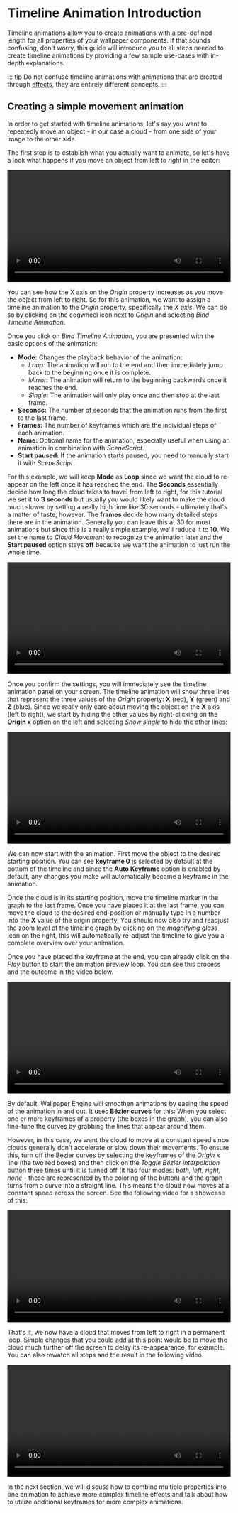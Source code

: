 # Timeline Animation Introduction

Timeline animations allow you to create animations with a pre-defined length for all properties of your wallpaper components. If that sounds confusing, don't worry, this guide will introduce you to all steps needed to create timeline animations by providing a few sample use-cases with in-depth explanations.

::: tip
Do not confuse timeline animations with animations that are created through [effects](/scene/effects/overview), they are entirely different concepts.
:::

## Creating a simple movement animation

In order to get started with timeline animations, let's say you want to repeatedly move an object - in our case a cloud - from one side of your image to the other side.

The first step is to establish what you actually want to animate, so let's have a look what happens if you move an object from left to right in the editor:

<video width="100%" controls>
  <source src="/videos/timeline_intro.mp4" type="video/mp4">
  Your browser does not support the video tag.
</video>

You can see how the X axis on the *Origin* property increases as you move the object from left to right. So for this animation, we want to assign a timeline animation to the *Origin* property, specifically the *X axis*. We can do so by clicking on the cogwheel icon next to *Origin* and selecting *Bind Timeline Animation*.

Once you click on *Bind Timeline Animation*, you are presented with the basic options of the animation:

* **Mode:** Changes the playback behavior of the animation:
    * *Loop:* The animation will run to the end and then immediately jump back to the beginning once it is complete.
    * *Mirror:* The animation will return to the beginning backwards once it reaches the end.
    * *Single:* The animation will only play once and then stop at the last frame.
* **Seconds:** The number of seconds that the animation runs from the first to the last frame.
* **Frames:** The number of keyframes which are the individual steps of each animation.
* **Name:** Optional name for the animation, especially useful when using an animation in combination with *SceneScript*.
* **Start paused:** If the animation starts paused, you need to manually start it with *SceneScript*.

For this example, we will keep **Mode** as **Loop** since we want the cloud to re-appear on the left once it has reached the end. The **Seconds** essentially decide how long the cloud takes to travel from left to right, for this tutorial we set it to **3 seconds** but usually you would likely want to make the cloud much slower by setting a really high time like 30 seconds - ultimately that's a matter of taste, however. The **frames** decide how many detailed steps there are in the animation. Generally you can leave this at 30 for most animations but since this is a really simple example, we'll reduce it to **10**. We set the name to *Cloud Movement* to recognize the animation later and the **Start paused** option stays **off** because we want the animation to just run the whole time.

<video width="100%" controls>
  <source src="/videos/timeline_simple_configuration.mp4" type="video/mp4">
  Your browser does not support the video tag.
</video>

Once you confirm the settings, you will immediately see the timeline animation panel on your screen. The timeline animation will show three lines that represent the three values of the *Origin* property: **X** (red), **Y** (green) and **Z** (blue). Since we really only care about moving the object on the **X** axis (left to right), we start by hiding the other values by right-clicking on the **Origin x** option on the left and selecting *Show single* to hide the other lines:

<video width="100%" controls>
  <source src="/videos/timeline_show_single.mp4" type="video/mp4">
  Your browser does not support the video tag.
</video>

We can now start with the animation. First move the object to the desired starting position. You can see **keyframe 0** is selected by default at the bottom of the timeline and since the **Auto Keyframe** option is enabled by default, any changes you make will automatically become a keyframe in the animation.

Once the cloud is in its starting position, move the timeline marker in the graph to the last frame. Once you have placed it at the last frame, you can move the cloud to the desired end-position or manually type in a number into the **X** value of the origin property. You should now also try and readjust the zoom level of the timeline graph by clicking on the *magnifying glass* icon on the right, this will automatically re-adjust the timeline to give you a complete overview over your animation.

Once you have placed the keyframe at the end, you can already click on the *Play* button to start the animation preview loop. You can see this process and the outcome in the video below.

<video width="100%" controls>
  <source src="/videos/timeline_keyframe_placement.mp4" type="video/mp4">
  Your browser does not support the video tag.
</video>

By default, Wallpaper Engine will smoothen animations by easing the speed of the animation in and out. It uses **Bézier curves** for this: When you select one or more keyframes of a property (the boxes in the graph), you can also fine-tune the curves by grabbing the lines that appear around them.

However, in this case, we want the cloud to move at a constant speed since clouds generally don't accelerate or slow down their movements. To ensure this, turn off the Bézier curves by selecting the keyframes of the *Origin x* line (the two red boxes) and then click on the *Toggle Bézier interpolation* button three times until it is turned off (it has four modes: *both, left, right, none* - these are represented by the coloring of the button) and the graph turns from a curve into a straight line. This means the cloud now moves at a constant speed across the screen. See the following video for a showcase of this:

<video width="100%" controls>
  <source src="/videos/timeline_interpolation.mp4" type="video/mp4">
  Your browser does not support the video tag.
</video>

That's it, we now have a cloud that moves from left to right in a permanent loop. Simple changes that you could add at this point would be to move the cloud much further off the screen to delay its re-appearance, for example. You can also rewatch all steps and the result in the following video.

<video width="100%" controls>
  <source src="/videos/timeline_simple_movement.mp4" type="video/mp4">
  Your browser does not support the video tag.
</video>

In the next section, we will discuss how to combine multiple properties into one animation to achieve more complex timeline effects and talk about how to utilize additional keyframes for more complex animations.